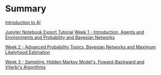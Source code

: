 # Summary

[Introduction to AI](./index.md)
<!-- - [Week 1,2 - Data, Numpy, Matrices, Error/Loss functions and Regression](./week1_2/index.md) -->
[Jupyter Notebook Export Tutorial](./export.md)
[Week 1 - Introduction, Agents and Environments and Probability and Bayesian Networks](./week1/index.md)

[Week 2 - Advanced Probability Topics, Bayesian Networks and Maximum Likelyhood Estimation](./week2/index.md)

[Week 3 - Sampling, Hidden Markov Model's, Foward-Backward and Viterbi's Algorithms](./week3/index.md)
<!--
[Week 3 - Advanced Probability, Bayesian Networks and D-Seperation](./week3/index.md)
[Week 4 - Bayesian Networks and Review](./week4/index.md)
[Week 5 – HMMs, Maximum Likelihood Estimation, EM Algorithm](./week5/index.md)
[Week 6 – Coding Viterbi's Algorithm, HMMs, Maximum Likelihood Estimation, EM Algorithm and Review](./week6/index.md)
[Week 7 – More Coding (Forward & Backward and Viterbi's)](./week7/index.md)
[Week 8 - Likelihood Weighting, Expectation Maximation and MonteCarlo Methods](./week8/index.md)
[Week 9 - Coding Practice and Intro to Reinforcement Learning](./week9/index.md)
[Week 10 - Reinforcement Learning](./week10/index.md)
 -->
